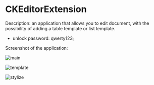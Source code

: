 # CKEditorExtension

Description: an application that allows you to edit document, with the possibility of adding a table template or list template.
  - unlock password: qwerty123;

Screenshot of the application:

![main](https://user-images.githubusercontent.com/96174218/200860733-4848d6e9-3abf-4b65-b59d-0cae54d22782.png)

![template](https://user-images.githubusercontent.com/96174218/200860757-f1f712fe-f572-4464-8ed5-51c006f0a26a.png)

![stylize](https://user-images.githubusercontent.com/96174218/200860778-ce32e4c6-8a08-4ffa-81e6-222d12aa53b7.png)
